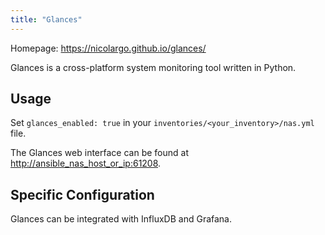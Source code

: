 ```yaml
---
title: "Glances"
---
```


Homepage: <https://nicolargo.github.io/glances/>

Glances is a cross-platform system monitoring tool written in Python.

## Usage

Set `glances_enabled: true` in your `inventories/<your_inventory>/nas.yml` file.

The Glances web interface can be found at <http://ansible_nas_host_or_ip:61208>.

## Specific Configuration

Glances can be integrated with InfluxDB and Grafana.
